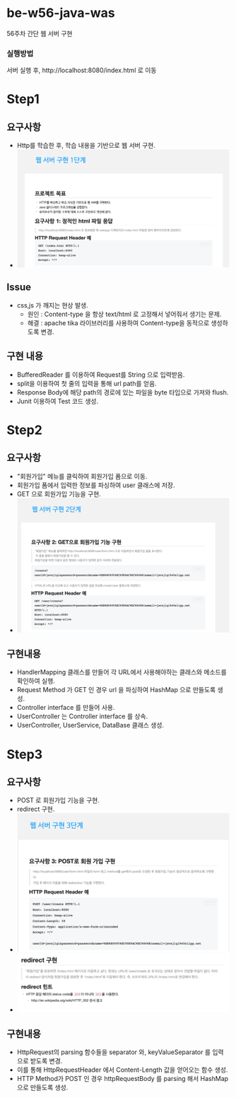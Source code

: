 # be-w56-java-was
56주차 간단 웹 서버 구현

### 실행방법
서버 실행 후, http://localhost:8080/index.html 로 이동

# Step1
## 요구사항
- Http를 학습한 후, 학습 내용을 기반으로 웹 서버 구현.
- ![img.png](img.png)

## Issue
- css,js 가 깨지는 현상 발생.
    - 원인 : Content-type 을 항상 text/html 로 고정해서 넣어줘서 생기는 문제.
    - 해결 : apache tika 라이브러리를 사용하여 Content-type을 동적으로 생성하도록 변경.

## 구현 내용
- BufferedReader 를 이용하여 Request를 String 으로 입력받음.
- split을 이용하여 첫 줄의 입력을 통해 url path를 얻음.
- Response Body에 해당 path의 경로에 있는 파일을 byte 타입으로 가져와 flush.
- Junit 이용하여 Test 코드 생성.

# Step2
## 요구사항
- "회원가입" 메뉴를 클릭하여 회원가입 폼으로 이동.
- 회원가입 폼에서 입력한 정보를 파싱하여 user 클래스에 저장.
- GET 으로 회원가입 기능을 구현.
- ![img_1.png](img_1.png)

## 구현내용
- HandlerMapping 클래스를 만들어 각 URL에서 사용해야하는 클래스와 메소드를 확인하여 실행.
- Request Method 가 GET 인 경우 url 을 파싱하여 HashMap 으로 만들도록 생성.
- Controller interface 를 만들어 사용.
- UserController 는 Controller interface 를 상속.
- UserController, UserService, DataBase 클래스 생성.

# Step3
## 요구사항
- POST 로 회원가입 기능을 구현.
- redirect 구현.
- ![img_2.png](img_2.png)
- ![img_3.png](img_3.png)

## 구현내용
- HttpRequest의 parsing 함수들을 separator 와, keyValueSeparator 를 입력으로 받도록 변경.
- 이를 통해 HttpRequestHeader 에서 Content-Length 값을 얻어오는 함수 생성. 
- HTTP Method가 POST 인 경우 httpRequestBody 를 parsing 해서 HashMap으로 만들도록 생성. 
